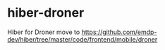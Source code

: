 # hiber-droner
Hiber for Droner move to https://github.com/emdp-dev/hiber/tree/master/code/frontend/mobile/droner
